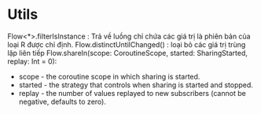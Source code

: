 # Utils
Flow<*>.filterIsInstance<R> : Trả về luồng chỉ chứa các giá trị là phiên bản của loại R được chỉ định.
Flow<T>.distinctUntilChanged() : loại bỏ các giá trị trùng lặp liên tiếp
Flow<T>.shareIn(scope: CoroutineScope, started: SharingStarted, replay: Int = 0):  
+ scope - the coroutine scope in which sharing is started.
+ started - the strategy that controls when sharing is started and stopped.
+ replay - the number of values replayed to new subscribers (cannot be negative, defaults to zero).
